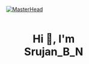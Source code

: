 [![MasterHead](https://i.pinimg.com/originals/6d/80/2f/6d802ffd14b32795b4deb0b886a7815a.gif)](https://rishavchanda.io)
<div style="width:50%; display: flex; ">
<h1 align="center">Hi 👋, I'm Srujan_B_N</h1>
